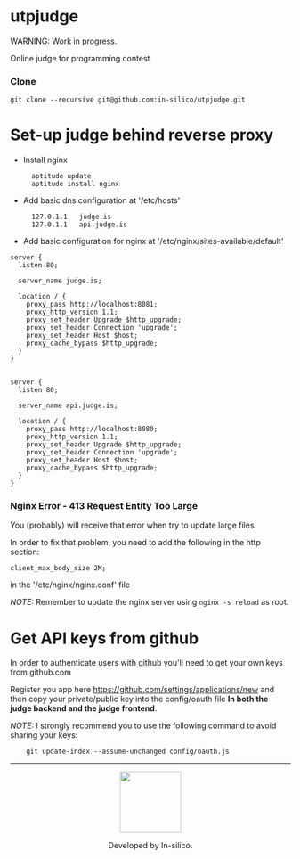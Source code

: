 # utpjudge


WARNING: Work in progress.

Online judge for programming contest

### Clone

    git clone --recursive git@github.com:in-silico/utpjudge.git


Set-up judge behind reverse proxy
==================================

- Install nginx

        aptitude update
        aptitude install nginx

- Add basic dns configuration at '/etc/hosts'

        127.0.1.1	judge.is
        127.0.1.1	api.judge.is


- Add basic configuration for nginx at '/etc/nginx/sites-available/default'

```
server {
  listen 80;

  server_name judge.is;

  location / {
    proxy_pass http://localhost:8081;
    proxy_http_version 1.1;
    proxy_set_header Upgrade $http_upgrade;
    proxy_set_header Connection 'upgrade';
    proxy_set_header Host $host;
    proxy_cache_bypass $http_upgrade;
  }
}


server {
  listen 80;

  server_name api.judge.is;

  location / {
    proxy_pass http://localhost:8080;
    proxy_http_version 1.1;
    proxy_set_header Upgrade $http_upgrade;
    proxy_set_header Connection 'upgrade';
    proxy_set_header Host $host;
    proxy_cache_bypass $http_upgrade;
  }
}

```

### Nginx Error - 413 Request Entity Too Large

You (probably) will receive that error when try to update large files.

In order to fix that problem, you need to add the following in the http section:
```
client_max_body_size 2M;
```

in the '/etc/nginx/nginx.conf' file


*NOTE:* Remember to update the nginx server using `nginx -s reload` as root. 

Get API keys from github
========================

In order to authenticate users with github you'll need to get your own keys from github.com

Register you app here https://github.com/settings/applications/new and then copy
your private/public key into the config/oauth file __In both the judge backend and the judge frontend__.

*NOTE:* I strongly recommend you to use the following command to avoid sharing your keys:

        git update-index --assume-unchanged config/oauth.js


-------
<a href="//github.com/in-silico" target="_blank"><p align="center"><img src="https://cloud.githubusercontent.com/assets/14989202/11768037/94347c26-a18e-11e5-84ad-a8554c9fe75d.png" width=110px></img></p></a>

<p align="center">Developed by In-silico.</p>
